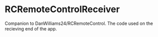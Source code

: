 # RCRemoteControlReceiver
Companion to DanWilliams24/RCRemoteControl. The code used on the recieving end of the app.
